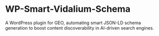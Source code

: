 # WP-Smart-Vidalium-Schema
A WordPress plugin for GEO, automating smart JSON-LD schema generation to boost content discoverability in AI-driven search engines.
